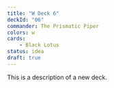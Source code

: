 ```yaml
---
title: "W Deck 6"
deckId: "06"
commander: The Prismatic Piper
colors: w
cards:
    - Black Lotus
status: idea
draft: true
---
```


This is a description of a new deck.
